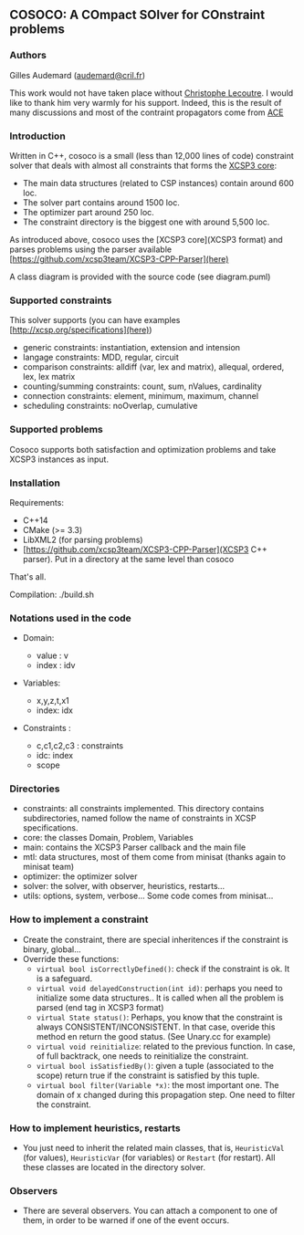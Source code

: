   ## COSOCO: A COmpact SOlver for COnstraint problems
 
### Authors
 Gilles Audemard (audemard@cril.fr)

This work would not have taken place without [Christophe Lecoutre](https://github.com/lecoutre). 
I  would like to thank him very warmly for his support. Indeed, this is the result of many discussions 
and most of the contraint propagators come from [ACE](https://github.com/xcsp3team/ace)

### Introduction
 Written in C++, cosoco is a small (less than 12,000 lines of code) constraint solver that deals with 
 almost all constraints that forms the [XCSP3 core](http://xcsp.org):
 
  + The main data structures (related to CSP instances) contain around 600 loc.
  + The solver part contains around 1500 loc.
  + The optimizer part around 250 loc.
  + The constraint directory is the biggest one with around 5,500 loc.
 
 As introduced above, cosoco uses the [XCSP3 core](XCSP3 format) and parses  problems using the parser 
 available [https://github.com/xcsp3team/XCSP3-CPP-Parser](here)
 
 A class diagram is provided with the source code (see diagram.puml)
 
 
 
### Supported constraints
 This solver supports (you can have examples [http://xcsp.org/specifications](here))
 
  + generic constraints: instantiation, extension and intension
  + langage constraints: MDD, regular, circuit
  + comparison constraints: alldiff (var, lex and matrix), allequal, ordered, lex, lex matrix
  + counting/summing constraints: count, sum, nValues, cardinality
  + connection constraints: element, minimum, maximum, channel
  + scheduling constraints: noOverlap, cumulative
 
### Supported problems
 Cosoco supports both satisfaction and optimization problems and take XCSP3 instances as input.
 
### Installation
  Requirements:
  
  + C++14 
  + CMake (>= 3.3)
  + LibXML2 (for parsing problems)
  + [https://github.com/xcsp3team/XCSP3-CPP-Parser](XCSP3 C++ parser). Put in a directory at the same level than cosoco
  
  That's all.
  
  Compilation: ./build.sh

### Notations used in the code
+ Domain:
   + value : v
   + index : idv


+ Variables: 
   + x,y,z,t,x1
   + index: idx
   

+ Constraints : 
   + c,c1,c2,c3 : constraints
   + idc: index  
   + scope

### Directories
  + constraints: all constraints implemented. This directory contains subdirectories, named follow the name of constraints in XCSP specifications.
  + core: the classes Domain, Problem, Variables  
  + main: contains the XCSP3 Parser callback and the main file
  + mtl: data structures, most of them come from minisat (thanks again to minisat team)
  + optimizer: the optimizer solver
  + solver: the solver, with observer, heuristics, restarts...
  + utils: options, system, verbose... Some code comes from minisat...



### How to implement a constraint
+ Create the constraint, there are special inheritences if the constraint is binary, global...
+ Override these functions:
     + `virtual bool isCorrectlyDefined()`: check if the constraint is ok. It is a safeguard.
     + `virtual void delayedConstruction(int id)`: perhaps you need to initialize some data structures.. It is called when all the problem is parsed (end tag in XCSP3 format)
     + `virtual State status()`: Perhaps, you know that the constraint is always CONSISTENT/INCONSISTENT. In that case,
      overide this method en return the good status. (See Unary.cc for example)
     + `virtual void reinitialize`: related to the previous function. In case, of full backtrack, one needs to reinitialize the constraint.
     + `virtual bool isSatisfiedBy()`: given a tuple (associated to the scope) return true if the constraint is satisfied by this tuple.
     + `virtual bool filter(Variable *x)`: the most important one. The domain of x changed during this propagation step. One need to filter the constraint.
      
### How to implement heuristics, restarts
+ You just need to inherit the related main classes, that is, `HeuristicVal` (for values), 
`HeuristicVar` (for variables) or `Restart` (for restart). All these classes are located in the directory solver.

### Observers
+ There are several observers. You can attach a component to one of them, in order to be warned
if one of the event occurs.
